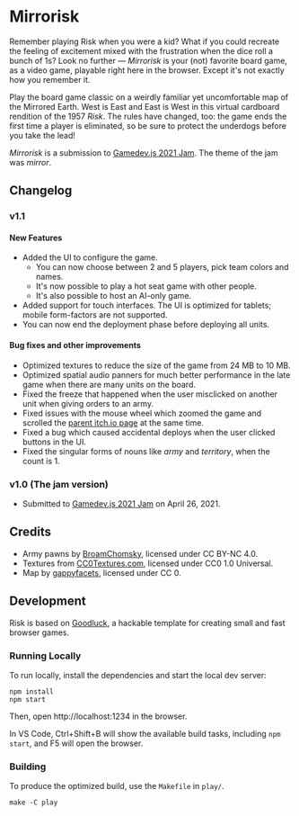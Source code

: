 # Mirrorisk

Remember playing Risk when you were a kid? What if you could recreate the feeling of excitement mixed with the frustration when the dice roll a bunch of 1s? Look no further — _Mirrorisk_ is your (not) favorite board game, as a video game, playable right here in the browser. Except it's not exactly how you remember it.

Play the board game classic on a weirdly familiar yet uncomfortable map of the Mirrored Earth. West is East and East is West in this virtual cardboard rendition of the 1957 _Risk_. The rules have changed, too: the game ends the first time a player is eliminated, so be sure to protect the underdogs before you take the lead!

_Mirrorisk_ is a submission to [Gamedev.js 2021 Jam](https://itch.io/jam/gamedevjs-2021/rate/1014384). The theme of the jam was _mirror_.

## Changelog

### v1.1

#### New Features

- Added the UI to configure the game.
    - You can now choose between 2 and 5 players, pick team colors and names.
    - It's now possible to play a hot seat game with other people.
    - It's also possible to host an AI-only game.
- Added support for touch interfaces. The UI is optimized for tablets; mobile form-factors are not supported.
- You can now end the deployment phase before deploying all units.

#### Bug fixes and other improvements

- Optimized textures to reduce the size of the game from 24 MB to 10 MB.
- Optimized spatial audio panners for much better performance in the late game when there are many units on the board.
- Fixed the freeze that happened when the user misclicked on another unit when giving orders to an army.
- Fixed issues with the mouse wheel which zoomed the game and scrolled the [parent itch.io page](http://piesku.itch.io/mirrorisk) at the same time.
- Fixed a bug which caused accidental deploys when the user clicked buttons in the UI.
- Fixed the singular forms of nouns like _army_ and _territory_, when the count is 1.

### v1.0 (The jam version)

- Submitted to [Gamedev.js 2021 Jam](https://itch.io/jam/gamedevjs-2021/) on April 26, 2021.

## Credits

- Army pawns by [BroamChomsky](https://www.thingiverse.com/thing:239075), licensed under CC BY-NC 4.0.
- Textures from [CC0Textures.com](https://cc0textures.com/), licensed under CC0 1.0 Universal.
- Map by [gappyfacets](https://www.blendswap.com/blend/14040), licensed under CC 0.

## Development

Risk is based on [Goodluck](https://github.com/piesku/goodluck), a hackable template for creating small and fast browser games.

### Running Locally

To run locally, install the dependencies and start the local dev server:

    npm install
    npm start

Then, open http://localhost:1234 in the browser.

In VS Code, Ctrl+Shift+B will show the available build tasks, including `npm start`, and F5 will open the browser.

### Building

To produce the optimized build, use the `Makefile` in `play/`.

    make -C play

